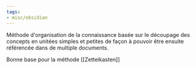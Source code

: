 ```yaml
---
tags:
- misc/obsidian
---
```


Méthode d'organisation de la connaissance basée sur le découpage des concepts en unitées simples et petites de façon à pouvoir être ensuite référencée dans de multiple documents.

Bonne base pour la méthode [[Zettelkasten]]